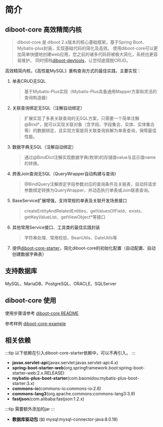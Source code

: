 # 简介

## diboot-core 高效精简内核

> diboot-core 是 diboot 2.x版本的核心基础框架，基于Spring Boot、Mybatis-plus封装，实现基础代码的简化及高效。
> 使用diboot-core可以更加简单快捷地创建web应用，您之前的诸多代码将被极大简化，系统也更容易维护。
> 同时搭档[diboot-devtools](../diboot-devtools/介绍.md)，让您彻底摆脱CRUD。

高效精简内核，《高性能MySQL》重构查询方式的最佳实践，主要实现：
1. 单表CRUD无SQL
   > 基于Mybatis-Plus实现（Mybatis-Plus具备通用Mapper方案和灵活的查询构造器）
2. 关联查询绑定无SQL（注解自动绑定）
   > 扩展实现了多表关联查询的无SQL方案，只需要一个简单注解@Bind*，就可以实现关联对象（含字段、字段集合、实体、实体集合等）的数据绑定，且实现方案是将关联查询拆解为单表查询，保障最佳性能。
3. 数据字典无SQL（注解自动绑定）
   > 通过@BindDict注解实现数据字典(枚举)的存储值value与显示值name的转换。
4. 跨表Join查询无SQL（QueryWrapper自动构建与查询）
   > @BindQuery注解绑定字段参数对应的查询条件及关联表，自动将请求参数绑定转换为QueryWrapper，并动态执行单表或Join联表查询。
5. BaseService扩展增强，支持常规的单表及关联开发场景接口
   > createEntityAndRelatedEntities、getValuesOfField、exists、getKeyValueList、getViewObject*等接口
6. 其他常用Service接口、工具类的最佳实践封装
   > 字符串处理、常用校验、BeanUtils、DateUtils等
7. 提供[diboot-core-starter](https://github.com/dibo-software/diboot-v2-example/tree/master/diboot-core-example)，简化diboot-core的初始化配置（自动配置、自动创建数据字典表）

## 支持数据库
MySQL、MariaDB、PostgreSQL、ORACLE、SQLServer

## diboot-core 使用

使用步骤请参考 [diboot-core README](https://github.com/dibo-software/diboot-v2/tree/master/diboot-core)

参考样例 [diboot-core-example](https://github.com/dibo-software/diboot-v2-example/tree/master/diboot-core-example)

## 相关依赖
:::tip
以下依赖在引入diboot-core-starter依赖中，可以不再引入。
:::
* **javax.servlet-api**(javax.servlet:javax.servlet-api:4.x)
* **spring-boot-starter-web**(org.springframework.boot:spring-boot-starter-web:2.x.RELEASE)
* **mybatis-plus-boot-starter**(com.baomidou:mybatis-plus-boot-starter:3.x)
* **commons-io**(commons-io:commons-io:2.6)
* **commons-lang3**(org.apache.commons:commons-lang3:3.9)
* **fastjson**(com.alibaba:fastjson:1.2.x)

:::tip
需要额外添加的jar
:::
* **数据库驱动包** (如 mysql:mysql-connector-java:8.0.18)

